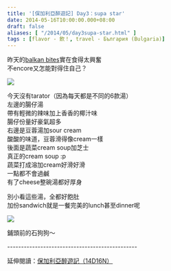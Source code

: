 ```yaml
---
title: '[保加利亞醉遊記] Day3：supa star'
date: 2014-05-16T10:00:00.000+08:00
draft: false
aliases: [ "/2014/05/day3supa-star.html" ]
tags : [flavor - 飲！, travel - България (Bulgaria)]
---
```


昨天的[balkan bites](https://hidie.net/bulgaria2f/)實在食得太興奮  
不encore又怎能對得住自己？  

![](/images/bulgaria3e1.jpg)

今天沒有tarator（因為每天都是不同的6款湯）  
左邊的腸仔湯  
帶有輕微的辣味加上香香的椰汁味  
腸仔份量好豪氣超多  
右邊是豆蓉湯加sour cream  
酸酸的味道，豆蓉滑得像cream一樣  
後面是蔬菜cream soup加芝士  
真正的cream soup :p  
蔬菜打成溶加cream好滑好滑  
一點都不會過鹹  
有了cheese整碗湯都好厚身  
  
別小看這些湯，全都好飽肚  
加份sandwich就是一餐完美的lunch甚至dinner呢  

![](/images/bulgaria3e.jpg)

鋪頭前的石狗狗～  
  
\-----------------------------------------------  
  
延伸閱讀：[保加利亞醉遊記（14D16N）](https://hidie.net/bulgaria14d16n/)
